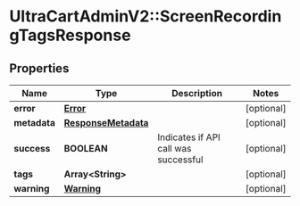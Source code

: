 # UltraCartAdminV2::ScreenRecordingTagsResponse

## Properties
Name | Type | Description | Notes
------------ | ------------- | ------------- | -------------
**error** | [**Error**](Error.md) |  | [optional] 
**metadata** | [**ResponseMetadata**](ResponseMetadata.md) |  | [optional] 
**success** | **BOOLEAN** | Indicates if API call was successful | [optional] 
**tags** | **Array&lt;String&gt;** |  | [optional] 
**warning** | [**Warning**](Warning.md) |  | [optional] 


